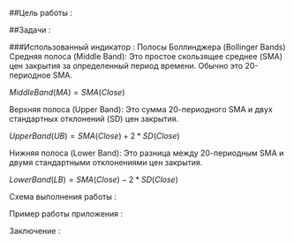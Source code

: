 ##Цель работы :

##Задачи : 

###Использованный индикатор : 
Полосы Боллинджера (Bollinger Bands)
Средняя полоса (Middle Band): Это простое скользящее среднее (SMA) цен закрытия за определенный период времени. Обычно это 20-периодное SMA.

$MiddleBand(MA)=SMA(Close)$

Верхняя полоса (Upper Band): Это сумма 20-периодного SMA и двух стандартных отклонений (SD) цен закрытия.

$UpperBand(UB)=SMA(Close)+2*SD(Close)$

Нижняя полоса (Lower Band): Это разница между 20-периодным SMA и двумя стандартными отклонениями цен закрытия.

$LowerBand(LB)=SMA(Close)−2*SD(Close)$

Схема выполнения работы :

Пример работы приложения :

Заключение : 
